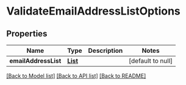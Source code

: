 # ValidateEmailAddressListOptions
## Properties

Name | Type | Description | Notes
------------ | ------------- | ------------- | -------------
**emailAddressList** | [**List**](string) |  | [default to null]

[[Back to Model list]](../README#documentation-for-models) [[Back to API list]](../README#documentation-for-api-endpoints) [[Back to README]](../README)

